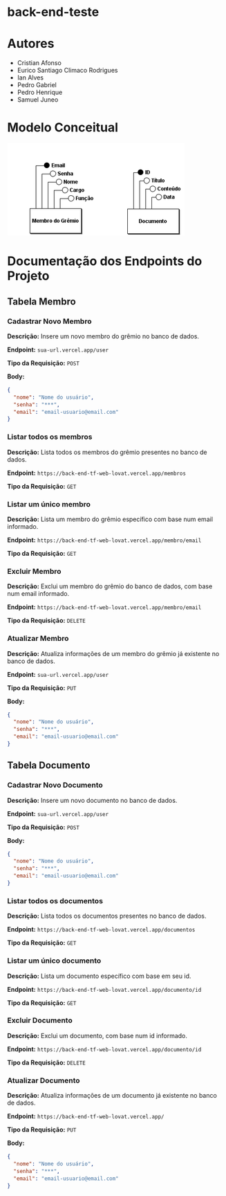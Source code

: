 # back-end-teste
# Autores
- Cristian Afonso 
- Eurico Santiago Climaco Rodrigues 
- Ian Alves 
- Pedro Gabriel
- Pedro Henrique 
- Samuel Juneo 

# Modelo Conceitual
<img src="/bd/Gremio-BD.png">

# Documentação dos Endpoints do Projeto

## Tabela Membro

### Cadastrar Novo Membro

**Descrição:** Insere um novo membro do grêmio no banco de dados.

**Endpoint:** `sua-url.vercel.app/user`

**Tipo da Requisição:** `POST`

**Body:**
```json
{
  "nome": "Nome do usuário",
  "senha": "***",
  "email": "email-usuario@email.com"
}
```

### Listar todos os membros

**Descrição:** Lista todos os membros do grêmio presentes no banco de dados.

**Endpoint:** `https://back-end-tf-web-lovat.vercel.app/membros`

**Tipo da Requisição:** `GET`

### Listar um único membro

**Descrição:** Lista um membro do grêmio específico com base num email informado.

**Endpoint:** `https://back-end-tf-web-lovat.vercel.app/membro/email`

**Tipo da Requisição:** `GET`

### Excluir Membro

**Descrição:** Exclui um membro do grêmio do banco de dados, com base num email informado.

**Endpoint:** `https://back-end-tf-web-lovat.vercel.app/membro/email`

**Tipo da Requisição:** `DELETE`

### Atualizar Membro

**Descrição:** Atualiza informações de um membro do grêmio já existente no banco de dados.

**Endpoint:** `sua-url.vercel.app/user`

**Tipo da Requisição:** `PUT`

**Body:**
```json
{
  "nome": "Nome do usuário",
  "senha": "***",
  "email": "email-usuario@email.com"
}
```

## Tabela Documento

### Cadastrar Novo Documento

**Descrição:** Insere um novo documento no banco de dados.

**Endpoint:** `sua-url.vercel.app/user`

**Tipo da Requisição:** `POST`

**Body:**
```json
{
  "nome": "Nome do usuário",
  "senha": "***",
  "email": "email-usuario@email.com"
}
```

### Listar todos os documentos

**Descrição:** Lista todos os documentos presentes no banco de dados.

**Endpoint:** `https://back-end-tf-web-lovat.vercel.app/documentos`

**Tipo da Requisição:** `GET`

### Listar um único documento

**Descrição:** Lista um documento específico com base em seu id.

**Endpoint:** `https://back-end-tf-web-lovat.vercel.app/documento/id`

**Tipo da Requisição:** `GET`

### Excluir Documento

**Descrição:** Exclui um documento, com base num id informado.

**Endpoint:** `https://back-end-tf-web-lovat.vercel.app/documento/id`

**Tipo da Requisição:** `DELETE`

### Atualizar Documento

**Descrição:** Atualiza informações de um documento já existente no banco de dados.

**Endpoint:** `https://back-end-tf-web-lovat.vercel.app/`

**Tipo da Requisição:** `PUT`

**Body:**
```json
{
  "nome": "Nome do usuário",
  "senha": "***",
  "email": "email-usuario@email.com"
}
```


